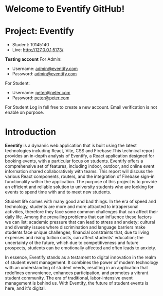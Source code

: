 # Welcome to Eventify GitHub!
# Project: Eventify
- Student: 10145140
- Live: http://127.0.0.1:5173/

**Testing account**
For Admin:
- Username: admin@eventify.com
- Password: admin@eventify.com

For Student:
- Username: peter@peter.com
- Password: peter@peter.com

For Student Log in  fell free to create a new account. Email verification is not enable on purpose.

# Introduction

**Eventify** is a dynamic web application that is built using the latest technologies including React, Vite, CSS and Firebase.This technical report provides an in-depth analysis of Eventify, a React application designed for booking events, with a particular focus on students. Eventify offers a comprehensive set of features, including indoor, outdoor, and online event information shared collaboratively with teams. This report will discuss the various React components, routers, and the integration of Firebase sign-in functionality within the application. The purpose of this project is to provide an efficient and reliable solution to university students who are looking for events to spend time with and to meet new students.

Student life comes with many good and bad things. In the era of speed and technology, students are more and more attracted to intrapersonal activities, therefore they face some common challenges that can affect their daily life. Among the prevailing problems that can influence these factors we can list: academic pressure that can lead to stress and anxiety; cultural and diversity issues where discrimination and language barriers make students face unique challenges; financial constraints that, due to living expenses and rising tuition costs, can affect students' education; the uncertainty of the future, which due to competitiveness and future prospects, students can be emotionally affected and often leads to anxiety.

In essence, Eventify stands as a testament to digital innovation in the realm of student event management. It combines the power of modern technology with an understanding of student needs, resulting in an application that redefines convenience, enhances participation, and promotes a vibrant student community. The era of traditional, labor-intensive event management is behind us. With Eventify, the future of student events is here, and it's digital.
